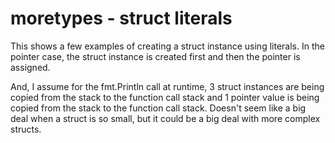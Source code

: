 # moretypes - struct literals

This shows a few examples of creating a struct instance using literals. In the pointer case, the struct instance is created first and then the pointer is assigned.

And, I assume for the fmt.Println call at runtime, 3 struct instances are being copied from the stack to the function call stack and 1 pointer value is being copied from the stack to the function call stack. Doesn't seem like a big deal when a struct is so small, but it could be a big deal with more complex structs.
